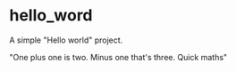 # hello_word
A simple "Hello world" project.

"One plus one is two. Minus one that's three. Quick maths"
